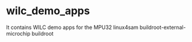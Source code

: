 # wilc_demo_apps
It contains WILC demo apps for the MPU32 linux4sam buildroot-external-microchip buildroot
